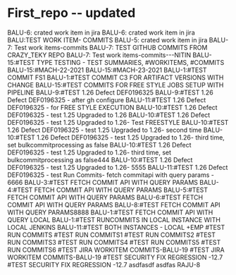# First_repo -- updated
BALU-6: crated work item in jira
BALU-6: crated work item in jira
BALU:TEST WORK ITEM- COMMITS
BALU-5: crated work item in jira
BALU-7: Test work items-commits
BALU-7: TEST GITHUB COMMITS FROM CRAZY_TEKY REPO
BALU-7: Test work items-commits---NITIN
BALU-15:#TEST TYPE TESTING - TEST SUMMARIES, #WORKITEMS, #COMMITS
BALU-15:#MACH-22-2021
BALU-15:#MACH-23-2021
BALU-1:#TEST COMMIT FS1
BALU-1:#TEST COMMIT C3 FOR ARTIFACT VERSIONS WITH CHANGE
BALU-15:#TEST COMMITS FOR FREE STYLE JOBS SETUP WITH PIPELINE
BALU-9:#TEST 1.26 Defect DEF0196325
BALU-9:#TEST 1.26 Defect DEF0196325 - after gh configure
BALU-11:#TEST 1.26 Defect DEF0196325 - for FREE STYLE EXECUTION
BALU-10:#TEST 1.26 Defect DEF0196325 - test 1.25 Upgraded to 1.26
BALU-10:#TEST 1.26 Defect DEF0196325 - test 1.25 Upgraded to 1.26- Test FREESTYLE
BALU-10:#TEST 1.26 Defect DEF0196325 - test 1.25 Upgraded to 1.26- second time
BALU-10:#TEST 1.26 Defect DEF0196325 - test 1.25 Upgraded to 1.26- third time, set bulkcommitprocessing as false
BALU-10:#TEST 1.26 Defect DEF0196325 - test 1.25 Upgraded to 1.26- third time, set bulkcommitprocessing as false444
BALU-10:#TEST 1.26 Defect DEF0196325 - test 1.25 Upgraded to 1.26- 5555
BALU-11:#TEST 1.26 Defect DEF0196325 - test Run Commits- fetch commitapi with query params - 6666
BALU-3:#TEST FETCH COMMIT API WITH QUERY PARAMS
BALU-4:#TEST FETCH COMMIT API WITH QUERY PARAMS
BALU-5:#TEST FETCH COMMIT API WITH QUERY PARAMS
BALU-6:#TEST FETCH COMMIT API WITH QUERY PARAMS
BALU-8:#TEST FETCH COMMIT API WITH QUERY PARAMS8888
BALU-1:#TEST FETCH COMMIT API WITH QUERY LOCAL
BALU-1:#TEST RUNCOMMITS IN LOCAL INSTANCE WITH LOCAL JENKINS
BALU-11:#TEST BOTH INSTANCES - LOCAL +EMP
#TEST RUN COMMITS
#TEST RUN COMMITS1
#TEST RUN COMMITS2
#TEST RUN COMMITS3
#TEST RUN COMMITS4
#TEST RUN COMMITS5
#TEST RUN COMMITS6
#TEST JIRA WORKITEM COMMITS-BALU-19
#TEST JIRA WORKITEM COMMITS-BALU-19
#TEST SECURITY FIX REGRESSION -12.7
#TEST SECURITY FIX REGRESSION -12.7
asdfasdf
asdfas
RAJU-8
